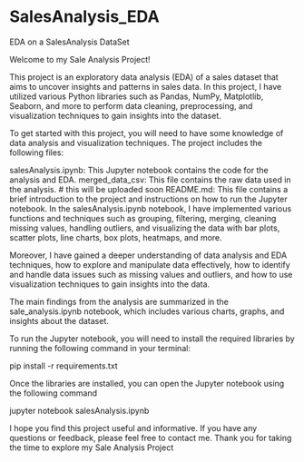 # SalesAnalysis_EDA
EDA on a SalesAnalysis DataSet

Welcome to my Sale Analysis Project!

This project is an exploratory data analysis (EDA) of a sales dataset that aims to uncover insights and patterns in sales data. In this project, I have utilized various Python libraries such as Pandas, NumPy, Matplotlib, Seaborn, and more to perform data cleaning, preprocessing, and visualization techniques to gain insights into the dataset.

To get started with this project, you will need to have some knowledge of data analysis and visualization techniques. The project includes the following files:

salesAnalysis.ipynb: This Jupyter notebook contains the code for the analysis and EDA.
merged_data_csv: This file contains the raw data used in the analysis. # this will be uploaded soon
README.md: This file contains a brief introduction to the project and instructions on how to run the Jupyter notebook.
In the salesAnalysis.ipynb notebook, I have implemented various functions and techniques such as grouping, filtering, merging, cleaning missing values, handling outliers, and visualizing the data with bar plots, scatter plots, line charts, box plots, heatmaps, and more.

Moreover, I have gained a deeper understanding of data analysis and EDA techniques, how to explore and manipulate data effectively, how to identify and handle data issues such as missing values and outliers, and how to use visualization techniques to gain insights into the data.

The main findings from the analysis are summarized in the sale_analysis.ipynb notebook, which includes various charts, graphs, and insights about the dataset.

To run the Jupyter notebook, you will need to install the required libraries by running the following command in your terminal:


pip install -r requirements.txt

Once the libraries are installed, you can open the Jupyter notebook using the following command

jupyter notebook salesAnalysis.ipynb


I hope you find this project useful and informative. If you have any questions or feedback, please feel free to contact me. Thank you for taking the time to explore my Sale Analysis Project
